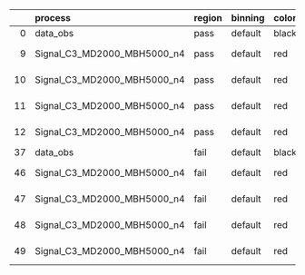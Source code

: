 |    | process                     | region   | binning   | color   | process_type   |   scale | variation   | source_filename                                                      | source_histname    | alias                       | title     |   combine_idx |     lnN |   shapes | syst_type   | direction   | variation_alias   |
|---:|:----------------------------|:---------|:----------|:--------|:---------------|--------:|:------------|:---------------------------------------------------------------------|:-------------------|:----------------------------|:----------|--------------:|--------:|---------:|:------------|:------------|:------------------|
|  0 | data_obs                    | pass     | default   | black   | DATA           |       1 | nominal     | ./histograms_for_2DAlphabet_v18//BH_Data.root                        | hpass              | Data                        | Data      |           nan | nan     |      nan | nan         | nan         | nan               |
|  9 | Signal_C3_MD2000_MBH5000_n4 | pass     | default   | red     | SIGNAL         |       1 | lumi        | ./histograms_for_2DAlphabet_v18//BH_Signal_C3_MD2000_MBH5000_n4.root | hpass              | Signal_C3_MD2000_MBH5000_n4 | BH signal |           nan |   1.016 |      nan | lnN         | nan         | nan               |
| 10 | Signal_C3_MD2000_MBH5000_n4 | pass     | default   | red     | SIGNAL         |       1 | SVM         | ./histograms_for_2DAlphabet_v18//BH_Signal_C3_MD2000_MBH5000_n4.root | hpass_SVMsyst_up   | Signal_C3_MD2000_MBH5000_n4 | BH signal |           nan | nan     |        1 | shapes      | Up          | SVMsyst           |
| 11 | Signal_C3_MD2000_MBH5000_n4 | pass     | default   | red     | SIGNAL         |       1 | SVM         | ./histograms_for_2DAlphabet_v18//BH_Signal_C3_MD2000_MBH5000_n4.root | hpass_SVMsyst_down | Signal_C3_MD2000_MBH5000_n4 | BH signal |           nan | nan     |        1 | shapes      | Down        | SVMsyst           |
| 12 | Signal_C3_MD2000_MBH5000_n4 | pass     | default   | red     | SIGNAL         |       1 | nominal     | ./histograms_for_2DAlphabet_v18//BH_Signal_C3_MD2000_MBH5000_n4.root | hpass              | Signal_C3_MD2000_MBH5000_n4 | BH signal |           nan | nan     |      nan | nan         | nan         | nan               |
| 37 | data_obs                    | fail     | default   | black   | DATA           |       1 | nominal     | ./histograms_for_2DAlphabet_v18//BH_Data.root                        | hfail              | Data                        | Data      |           nan | nan     |      nan | nan         | nan         | nan               |
| 46 | Signal_C3_MD2000_MBH5000_n4 | fail     | default   | red     | SIGNAL         |       1 | lumi        | ./histograms_for_2DAlphabet_v18//BH_Signal_C3_MD2000_MBH5000_n4.root | hfail              | Signal_C3_MD2000_MBH5000_n4 | BH signal |           nan |   1.016 |      nan | lnN         | nan         | nan               |
| 47 | Signal_C3_MD2000_MBH5000_n4 | fail     | default   | red     | SIGNAL         |       1 | SVM         | ./histograms_for_2DAlphabet_v18//BH_Signal_C3_MD2000_MBH5000_n4.root | hfail_SVMsyst_up   | Signal_C3_MD2000_MBH5000_n4 | BH signal |           nan | nan     |        1 | shapes      | Up          | SVMsyst           |
| 48 | Signal_C3_MD2000_MBH5000_n4 | fail     | default   | red     | SIGNAL         |       1 | SVM         | ./histograms_for_2DAlphabet_v18//BH_Signal_C3_MD2000_MBH5000_n4.root | hfail_SVMsyst_down | Signal_C3_MD2000_MBH5000_n4 | BH signal |           nan | nan     |        1 | shapes      | Down        | SVMsyst           |
| 49 | Signal_C3_MD2000_MBH5000_n4 | fail     | default   | red     | SIGNAL         |       1 | nominal     | ./histograms_for_2DAlphabet_v18//BH_Signal_C3_MD2000_MBH5000_n4.root | hfail              | Signal_C3_MD2000_MBH5000_n4 | BH signal |           nan | nan     |      nan | nan         | nan         | nan               |